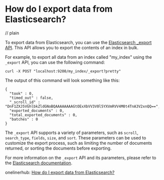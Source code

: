# How do I export data from Elasticsearch?
// plain

To export data from Elasticsearch, you can use the [Elasticsearch _export API](https://www.elastic.co/guide/en/elasticsearch/reference/current/docs-export.html). This API allows you to export the contents of an index in bulk.

For example, to export all data from an index called "my_index" using the `_export` API, you can use the following command:
```
curl -X POST "localhost:9200/my_index/_export?pretty"
```

The output of this command will look something like this:
```
{
  "took" : 0,
  "timed_out" : false,
  "_scroll_id" : "DnF1ZXJ5VGhlbkZldGNoBQAAAAAAAAGtOExXbVV3V0l5YXVmRVV4M0t4TnA3V2xnQQ==",
  "exported_documents" : 0,
  "total_exported_documents" : 0,
  "batches" : 0
}
```

The `_export` API supports a variety of parameters, such as `scroll`, `search_type`, `fields`, `size`, and `sort`. These parameters can be used to customize the export process, such as limiting the number of documents returned, or sorting the documents before exporting.

For more information on the `_export` API and its parameters, please refer to the [Elasticsearch documentation](https://www.elastic.co/guide/en/elasticsearch/reference/current/docs-export.html).

onelinerhub: [How do I export data from Elasticsearch?](https://onelinerhub.com/elasticsearch/how-do-i-export-data-from-elasticsearch)